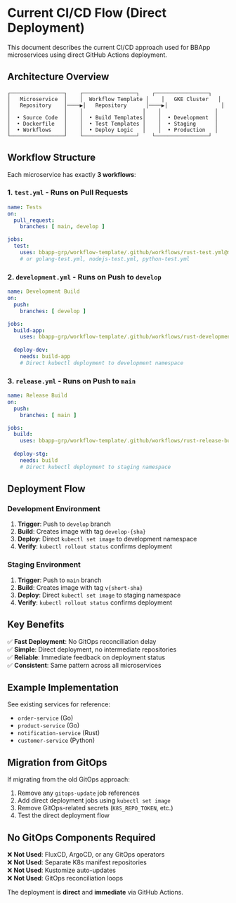 # Current CI/CD Flow (Direct Deployment)

This document describes the current CI/CD approach used for BBApp microservices using direct GitHub Actions deployment.

## Architecture Overview

```
┌─────────────────┐    ┌─────────────────┐    ┌─────────────────┐
│   Microservice  │    │  Workflow Template │    │   GKE Cluster   │
│   Repository    │────▶│   Repository      │────▶│                 │
│                 │    │                   │    │                 │
│  • Source Code  │    │  • Build Templates│    │  • Development  │
│  • Dockerfile   │    │  • Test Templates │    │  • Staging      │
│  • Workflows    │    │  • Deploy Logic   │    │  • Production   │
└─────────────────┘    └─────────────────┘    └─────────────────┘
```

## Workflow Structure

Each microservice has exactly **3 workflows**:

### 1. `test.yml` - Runs on Pull Requests
```yaml
name: Tests
on:
  pull_request:
    branches: [ main, develop ]

jobs:
  test:
    uses: bbapp-grp/workflow-template/.github/workflows/rust-test.yml@main
    # or golang-test.yml, nodejs-test.yml, python-test.yml
```

### 2. `development.yml` - Runs on Push to `develop`
```yaml
name: Development Build
on:
  push:
    branches: [ develop ]

jobs:
  build-app:
    uses: bbapp-grp/workflow-template/.github/workflows/rust-development-build.yml@main
    
  deploy-dev:
    needs: build-app
    # Direct kubectl deployment to development namespace
```

### 3. `release.yml` - Runs on Push to `main`
```yaml
name: Release Build
on:
  push:
    branches: [ main ]

jobs:
  build:
    uses: bbapp-grp/workflow-template/.github/workflows/rust-release-build.yml@main
    
  deploy-stg:
    needs: build
    # Direct kubectl deployment to staging namespace
```

## Deployment Flow

### Development Environment
1. **Trigger**: Push to `develop` branch
2. **Build**: Creates image with tag `develop-{sha}`
3. **Deploy**: Direct `kubectl set image` to development namespace
4. **Verify**: `kubectl rollout status` confirms deployment

### Staging Environment
1. **Trigger**: Push to `main` branch
2. **Build**: Creates image with tag `v{short-sha}`
3. **Deploy**: Direct `kubectl set image` to staging namespace
4. **Verify**: `kubectl rollout status` confirms deployment

## Key Benefits

✅ **Fast Deployment**: No GitOps reconciliation delay  
✅ **Simple**: Direct deployment, no intermediate repositories  
✅ **Reliable**: Immediate feedback on deployment status  
✅ **Consistent**: Same pattern across all microservices  

## Example Implementation

See existing services for reference:
- `order-service` (Go)
- `product-service` (Go)
- `notification-service` (Rust)
- `customer-service` (Python)

## Migration from GitOps

If migrating from the old GitOps approach:

1. Remove any `gitops-update` job references
2. Add direct deployment jobs using `kubectl set image`
3. Remove GitOps-related secrets (`K8S_REPO_TOKEN`, etc.)
4. Test the direct deployment flow

## No GitOps Components Required

❌ **Not Used**: FluxCD, ArgoCD, or any GitOps operators  
❌ **Not Used**: Separate K8s manifest repositories  
❌ **Not Used**: Kustomize auto-updates  
❌ **Not Used**: GitOps reconciliation loops  

The deployment is **direct** and **immediate** via GitHub Actions.
